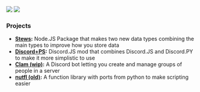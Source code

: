 <img src="https://github-profile-summary-cards.vercel.app/api/cards/profile-details?username=nuttmegg&theme=github_dark">
<img src="https://github-readme-activity-graph.cyclic.app/graph?username=nuttmegg&theme=github-compact">

### Projects
- **[Stews](https://github.com/nuttmegg/stew):** Node.JS Package that makes two new data types combining the main types to improve how you store data
- **[Discord+PS](https://github.com/nuttmegg/discordpps):** Discord.JS mod that combines Discord.JS and Discord.PY to make it more simplistic to use
- **[Clam (wip)](https://github.com/nuttmegg/Clam):** A Discord bot letting you create and manage groups of people in a server
- **[nutfl (old)](https://github.com/nuttmegg/nutfl):** A function library with ports from python to make scripting easier
